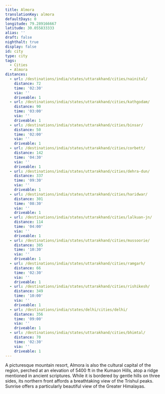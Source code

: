 ```yaml
---
title: Almora
translationKey: almora
defaultDays: 0
longitude: 79.289166667
latitude: 30.055833333
alias: ''
draft: false
nighthalt: true
display: false
id: city
type: city
tags:
  - Cities
  - Almora
distances:
  - url: /destinations/india/states/uttarakhand/cities/nainital/
    distance: 72
    time: '02:30'
    via: ''
    driveable: 1
  - url: /destinations/india/states/uttarakhand/cities/kathgodam/
    distance: 90
    time: '03:00'
    via: ''
    driveable: 1
  - url: /destinations/india/states/uttarakhand/cities/binsar/
    distance: 50
    time: '02:00'
    via: ''
    driveable: 1
  - url: /destinations/india/states/uttarakhand/cities/corbett/
    distance: 142
    time: '04:30'
    via: ''
    driveable: 1
  - url: /destinations/india/states/uttarakhand/cities/dehra-dun/
    distance: 337
    time: '09:30'
    via: ''
    driveable: 1
  - url: /destinations/india/states/uttarakhand/cities/haridwar/
    distance: 301
    time: '08:30'
    via: ''
    driveable: 1
  - url: /destinations/india/states/uttarakhand/cities/lalkuan-jn/
    distance: 114
    time: '04:00'
    via: ''
    driveable: 1
  - url: /destinations/india/states/uttarakhand/cities/mussoorie/
    distance: 385
    time: '10:30'
    via: ''
    driveable: 1
  - url: /destinations/india/states/uttarakhand/cities/ramgarh/
    distance: 66
    time: '02:30'
    via: ''
    driveable: 1
  - url: /destinations/india/states/uttarakhand/cities/rishikesh/
    distance: 349
    time: '10:00'
    via: ''
    driveable: 1
  - url: /destinations/india/states/delhi/cities/delhi/
    distance: 356
    time: '09:00'
    via: ''
    driveable: 1
  - url: /destinations/india/states/uttarakhand/cities/bhimtal/
    distance: 70
    time: '02:30'
    via: ''
    driveable: 1
---
```





















































































A picturesque mountain resort, Almora is also the cultural capital of the region, perched at an elevation of 5400 ft in the Kumaon Hills, atop a ridge mentioned in ancient scriptures. While it is bordered by gentle hills on three sides, its northern front affords a breathtaking view of the Trishul peaks. Sunrise offers a particularly beautiful view of the Greater Himalayas.